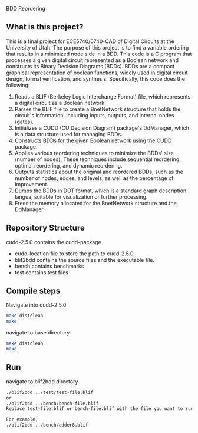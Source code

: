 BDD Reordering

## What is this project?
This is a final project for ECE5740/6740-CAD of Digital Circuits at the University of Utah.
The purpose of this project is to find a variable ordering that results in a minimized node side in a BDD. 
This code is a C program that processes a given digital circuit represented as a Boolean network and constructs its Binary Decision Diagrams (BDDs). BDDs are a compact graphical representation of boolean functions, widely used in digital circuit design, formal verification, and synthesis.
Specifically, this code does the following:
1. Reads a BLIF (Berkeley Logic Interchange Format) file, which represents a digital circuit as a Boolean network.
2. Parses the BLIF file to create a BnetNetwork structure that holds the circuit's information, including inputs, outputs, and internal nodes (gates).
3. Initializes a CUDD (CU Decision Diagram) package's DdManager, which is a data structure used for managing BDDs.
4. Constructs BDDs for the given Boolean network using the CUDD package.
5. Applies various reordering techniques to minimize the BDDs' size (number of nodes). These techniques include sequential reordering, optimal reordering, and dynamic reordering.
6. Outputs statistics about the original and reordered BDDs, such as the number of nodes, edges, and levels, as well as the percentage of improvement.
7. Dumps the BDDs in DOT format, which is a standard graph description langua, suitable for visualization or further processing.
8. Frees the memory allocated for the BnetNetwork structure and the DdManager.

## Repository Structure
cudd-2.5.0 contains the cudd-package
+ cudd-location file to store the path to cudd-2.5.0
+ blif2bdd contains the source files and the executable file.
+ bench contains benchmarks
+ test contains test files

## Compile steps
Navigate into cudd-2.5.0

```bash
make distclean
make
```
navigate to base directory

```bash
make distclean
make
```

## Run
navigate to blif2bdd directory
```bash
./blif2bdd ../test/test-file.blif
or
./blif2bdd ../bench/bench-file.blif
Replace test-file.blif or bench-file.blif with the file you want to run.

For example, 
./blif2bdd ../bench/adder8.blif
```
